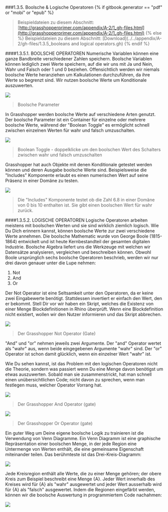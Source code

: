 ﻿###1.3.5. Boolsche & Logische Operatoren
{% if gitbook.generator == "pdf" or "mobi" or "epub" %}
>Beispieldateien zu diesem Abschnitt: [http://grasshopperprimer.com/appendix/A-2/1_gh-files.html](http://grasshopperprimer.com/appendix/A-2/1_gh-files.html)
{% else %}
>Beispieldateien zu diesem Abschnitt: [Download](../../appendix/A-2/gh-files/1.3.5_booleans and logical operators.gh)
{% endif %}

####1.3.5.1. BOOLSCHE OPERATOREN
Numerische Variablen können eine ganze Bandbreite verschiedener Zahlen speichern. Boolsche Variablen können lediglich zwei Werte speichern, auf die wir uns mit Ja und Nein, Wahr und Falsch oder 1 und 0 beziehen. Offensichtlich werden wir niemals boolsche Werte heranziehen um Kalkulationen durchzuführen, da ihre Werte so begrenzt sind. Wir nutzen boolsche Werte um Konditionale auszuwerten.

![](images/1-3-5/1-3-5_001-boolean-parameter.png)
>Boolsche Parameter

In Grasshopper werden boolsche Werte auf verschiedene Arten genutzt. Der boolsche Parameter ist ein Container für einzelne oder mehrere boolsche Werte, während der "Boolean Toggle" es ermöglicht schnell zwischen einzelnen Werten für wahr und falsch umzuschalten.

![](images/1-3-5/1-3-5_002-boolean-toggle.png)
>Boolean Toggle - doppelklicke um den boolschen Wert des Schalters zwischen wahr und falsch umzuschalten

Grasshopper hat auch Objekte mit denen Konditionale getestet werden können und deren Ausgabe boolsche Werte sind. Beispielsweise die "Includes" Komponente erlaubt es einen numerischen Wert auf seine Präsenz in einer Domäne zu testen.

![](images/1-3-5/1-3-5_003-includes.png)
>Die "Includes" Komponente testet ob die Zahl 6.8 in einer Domäne von 0 bis 10 enthalten ist. Sie gibt einen boolschen Wert für wahr zurück.

####1.3.5.2. LOGISCHE OPERATOREN
Logische Operatoren arbeiten meistens mit boolschen Werten und sie sind wirklich ziemlich logisch. Wie Du Dich erinnern kannst, können boolsche Werte zur zwei verschiedene Werte annehmen. Die boolsche Mathematic wurde von George Boole (1815-1864) entwickelt und ist heute Kernbestandteil der gesamten digitalen Industrie. Boolsche Algebra liefert uns die Werkzeuge mit welchen wir Datensätze analysieren, vergleichen und beschreiben können. Obwohl Boole ursprünglich sechs boolsche Operatoren beschrieb, werden wir nur drei davon genauer unter die Lupe nehmen:

1. Not
2. And
3. Or

Der Not Operator ist eine Seltsamkeit unter den Operatoren, da er keine zwei Eingabewerte benötigt. Stattdessen invertiert er einfach den Wert, den er bekommt. Stell Dir vor wir haben ein Skript, welches die Existenz von einer Menge Blockdefinitionen in Rhino überprüft. Wenn eine Blockdefinition nicht existiert, wollen wir den Nutzer informieren und das Skript abbrechen.

![](images/1-3-5/1-3-5_004-not.png)
>Der Grasshopper Not Operator (Gate)

"And" und "or" nehmen jeweils zwei Argumente. Der "and" Operator wertet als "wahr" aus, wenn beide eingegebenen Argumente "wahr" sind. Der "or" Operator ist schon damit glücklich, wenn ein einzelner Wert "wahr" ist.

Wie Du sehen kannst, ist das Problem mit den logischen Operatoren nicht die Theorie, sondern was passiert wenn Du eine Menge davon benötigst um etwas auszuwerten. Sobald man sie zusammenstrickt, hat man schnell einen unübersichtlichen Code; nicht davon zu sprechen, wenn man festlegen muss, welcher Operator Vorrang hat.

![](images/1-3-5/1-3-5_005-and.png)
>Der Grasshopper And Operator (gate)

![](images/1-3-5/1-3-5_006-or.png)
>Der Grasshopper Or Operator (gate)

Ein guter Weg um Deine eigene boolsche Logik zu trainieren ist die Verwendung von Venn Diagramme. Ein Venn Diagramm ist eine graphische Repräsentation einer boolschen Menge, in der jede Region eine Untermenge von Werten enthält, die eine gemeinsame Eigenschaft miteinander teilen. Das berühmteste ist das Drei-Kreis-Diagramm:

![](images/1-3-5/1-3-5_007-venn-diagram.png)

Jede Kreisregion enthält alle Werte, die zu einer Menge gehören; der obere Kreis zum Beispiel beschreibt eine Menge {A}. Jeder Wert innerhalb des Kreises wird für {A} als "wahr" ausgewertet und jeder Wert ausserhalb wird für {A} als "falsch" ausgewertet. Indem die Regionen eingefärbt werden, können wir die boolsche Auswertung in programmiertem Code nachahmen:

![](images/1-3-5/1-3-5_008-venn-diagram-examples.png)
